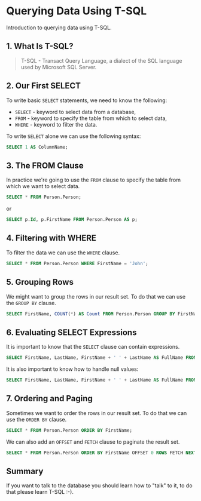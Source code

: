 # Querying Data Using T-SQL

Introduction to querying data using T-SQL.

## 1. What Is T-SQL?

> T-SQL - Transact Query Language, a dialect of the SQL language used by Microsoft SQL Server.

## 2. Our First SELECT

To write basic `SELECT` statements, we need to know the following:

- `SELECT` - keyword to select data from a database,
- `FROM` - keyword to specify the table from which to select data,
- `WHERE` - keyword to filter the data.

To write `SELECT` alone we can use the following syntax:

```sql
SELECT 1 AS ColumnName;
```

## 3. The FROM Clause

In practice we're going to use the `FROM` clause to specify the table from which we want to select data.

```sql
SELECT * FROM Person.Person;
```

or

```sql
SELECT p.Id, p.FirstName FROM Person.Person AS p;
```

## 4. Filtering with WHERE

To filter the data we can use the `WHERE` clause.

```sql
SELECT * FROM Person.Person WHERE FirstName = 'John';
```

## 5. Grouping Rows

We might want to group the rows in our result set. To do that we can use the `GROUP BY` clause.

```sql
SELECT FirstName, COUNT(*) AS Count FROM Person.Person GROUP BY FirstName;
```

## 6. Evaluating SELECT Expressions

It is important to know that the `SELECT` clause can contain expressions.

```sql
SELECT FirstName, LastName, FirstName + ' ' + LastName AS FullName FROM Person.Person;
```

It is also important to know how to handle null values:

```sql
SELECT FirstName, LastName, FirstName + ' ' + LastName AS FullName FROM Person.Person WHERE FirstName IS NOT NULL;
```

## 7. Ordering and Paging

Sometimes we want to order the rows in our result set. To do that we can use the `ORDER BY` clause.

```sql
SELECT * FROM Person.Person ORDER BY FirstName;
```

We can also add an `OFFSET` and `FETCH` clause to paginate the result set.

```sql
SELECT * FROM Person.Person ORDER BY FirstName OFFSET 0 ROWS FETCH NEXT 2 ROWS ONLY;
```

## Summary

If you want to talk to the database you should learn how to "talk" to it, to do that please learn T-SQL :-).

